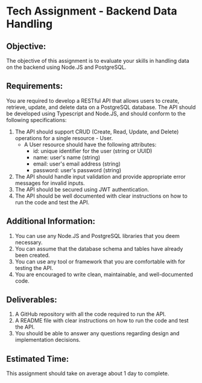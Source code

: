 # Tech Assignment - Backend Data Handling

## Objective:
The objective of this assignment is to evaluate your skills in handling data on the backend using Node.JS and PostgreSQL.

## Requirements:
You are required to develop a RESTful API that allows users to create, retrieve, update, and delete data on a PostgreSQL database. The API should be developed using Typescript and Node.JS, and should conform to the following specifications:
1. The API should support CRUD (Create, Read, Update, and Delete) operations for a single resource - User.
   - A User resource should have the following attributes:
      - id: unique identifier for the user (string or UUID)
      - name: user's name (string)
      - email: user's email address (string)
      - password: user's password (string)
1. The API should handle input validation and provide appropriate error messages for invalid inputs.
1. The API should be secured using JWT authentication.
1. The API should be well documented with clear instructions on how to run the code and test the API.

## Additional Information:
1. You can use any Node.JS and PostgreSQL libraries that you deem necessary.
1. You can assume that the database schema and tables have already been created.
1. You can use any tool or framework that you are comfortable with for testing the API.
1. You are encouraged to write clean, maintainable, and well-documented code.

## Deliverables:
1. A GitHub repository with all the code required to run the API.
1. A README file with clear instructions on how to run the code and test the API.
1. You should be able to answer any questions regarding design and implementation decisions.

## Estimated Time:
This assignment should take on average about 1 day to complete.